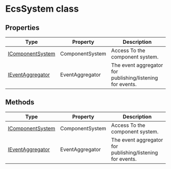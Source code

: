# EcsSystem class

## Properties
Type | Property | Description
-----|----------|--------------
[IComponentSystem](CodeApi/IComponentSystem.md) | ComponentSystem | Access To the component system.
[IEventAggregator](CodeApi/IEventAggregator.md) | EventAggregator | The event aggregator for publishing/listening for events.

## Methods
Type | Property | Description
-----|----------|--------------
[IComponentSystem](CodeApi/IComponentSystem.md) | ComponentSystem | Access To the component system.
[IEventAggregator](CodeApi/IEventAggregator.md) | EventAggregator | The event aggregator for publishing/listening for events.
